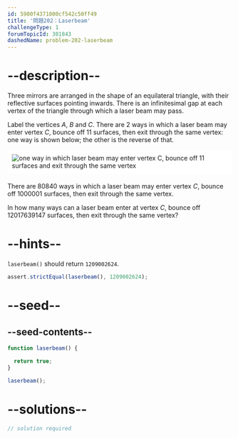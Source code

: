 ```yaml
---
id: 5900f4371000cf542c50ff49
title: '問題202：Laserbeam'
challengeType: 1
forumTopicId: 301843
dashedName: problem-202-laserbeam
---
```


# --description--

Three mirrors are arranged in the shape of an equilateral triangle, with their reflective surfaces pointing inwards. There is an infinitesimal gap at each vertex of the triangle through which a laser beam may pass.

Label the vertices $A$, $B$ and $C$. There are 2 ways in which a laser beam may enter vertex $C$, bounce off 11 surfaces, then exit through the same vertex: one way is shown below; the other is the reverse of that.

<img alt="one way in which laser beam may enter vertex C, bounce off 11 surfaces and exit through the same vertex" src="https://cdn.freecodecamp.org/curriculum/project-euler/laserbeam.gif" style="background-color: white; padding: 10px; display: block; margin-right: auto; margin-left: auto; margin-bottom: 1.2rem;" />

There are 80840 ways in which a laser beam may enter vertex $C$, bounce off 1000001 surfaces, then exit through the same vertex.

In how many ways can a laser beam enter at vertex $C$, bounce off 12017639147 surfaces, then exit through the same vertex?

# --hints--

`laserbeam()` should return `1209002624`.

```js
assert.strictEqual(laserbeam(), 1209002624);
```

# --seed--

## --seed-contents--

```js
function laserbeam() {

  return true;
}

laserbeam();
```

# --solutions--

```js
// solution required
```
